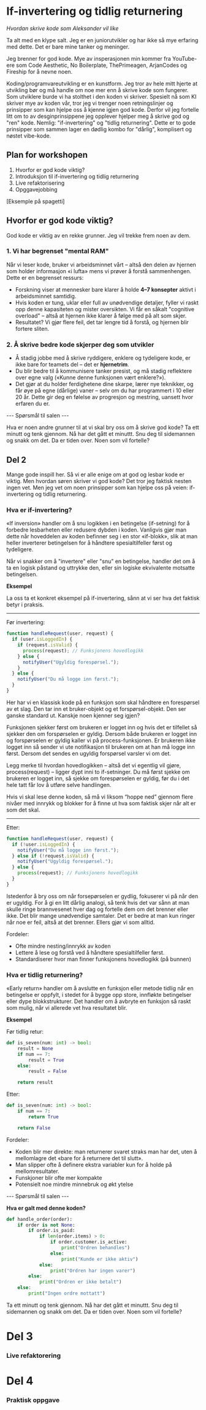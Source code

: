 # If-invertering og tidlig returnering
*Hvordan skrive kode som Aleksander vil like*

Ta alt med en klype salt. Jeg er en juniorutvikler og har ikke så mye erfaring med dette. Det er bare mine tanker og meninger.

Jeg brenner for god kode. 
Mye av insperasjonen min kommer fra YouTube-ere som Code Aesthetic, No Boilerplate, ThePrimeagen, ArjanCodes og Fireship for å nevne noen.

Koding/programvareutvikling er en kunstform. Jeg tror av hele mitt hjerte at utvikling bør og må handle om noe mer enn å skrive kode som fungerer. Som utviklere burde vi ha stolthet i den koden vi skriver. Spesielt nå som KI skriver mye av koden vår, tror jeg vi trenger noen retningslinjer og prinsipper som kan hjelpe oss å kjenne igjen god kode. Derfor vil jeg fortelle litt om to av desginprinsippene jeg opplever hjelper meg å skrive god og "ren" kode. Nemlig: "if-invertering" og "tidlig returnering". Dette er to gode prinsipper som sammen lager en dødlig kombo for "dårlig", komplisert og nøstet vibe-kode.

## Plan for workshopen
1. Hvorfor er god kode viktig?
2. Introduksjon til if-invertering og tidlig returnering
3. Live refaktorisering
4. Opggavejobbing

[Eksemple på spagetti]

## Hvorfor er god kode viktig?
God kode er viktig av en rekke grunner. Jeg vil trekke frem noen av dem.

### 1. Vi har begrenset "mental RAM"
Når vi leser kode, bruker vi arbeidsminnet vårt – altså den delen av hjernen som holder informasjon «i lufta» mens vi prøver å forstå sammenhengen. Dette er en begrenset ressurs:

- Forskning viser at mennesker bare klarer å holde **4–7 konsepter** aktivt i arbeidsminnet samtidig.
- Hvis koden er tung, uklar eller full av unødvendige detaljer, fyller vi raskt opp denne kapasiteten og mister oversikten. Vi får en såkalt "cognitive overload" – altså at hjernen ikke klarer å følge med på alt som skjer.
- Resultatet? Vi gjør flere feil, det tar lengre tid å forstå, og hjernen blir fortere sliten.


### 2. Å skrive bedre kode skjerper deg som utvikler
- Å stadig jobbe med å skrive ryddigere, enklere og tydeligere kode, er ikke bare for teamets del – det er **hjernetrim**.
- Du blir bedre til å kommunisere tanker presist, og må stadig reflektere over egne valg («Kunne denne funksjonen vært enklere?»).
- Det gjør at du holder ferdighetene dine skarpe, lærer nye teknikker, og får øye på egne (dårlige) vaner – selv om du har programmert i 10 eller 20 år. Dette gir deg en følelse av progresjon og mestring, uansett hvor erfaren du er.

--- Spørsmål til salen ---

Hva er noen andre grunner til at vi skal bry oss om å skrive god kode?
Ta ett minutt og tenk gjennom.
Nå har det gått et minuttt. Snu deg til sidemannen og snakk om det.
Da er tiden over.
Noen som vil fortelle?

## Del 2
Mange gode inspill her. Så vi er alle enige om at god og lesbar kode er viktig. Men hvordan søren skriver vi god kode? Det tror jeg faktisk nesten ingen vet. Men jeg vet om noen prinsipper som kan hjelpe oss på veien:  if-invertering og tidlig returnering.

### Hva er if-invertering?
«If inversion» handler om å snu logikken i en betingelse (if-setning) for å forbedre lesbarheten eller redusere dybden i koden. Vanligvis gjør man dette når hoveddelen av koden befinner seg i en stor «if-blokk», slik at man heller inverterer betingelsen for å håndtere spesialtilfeller først og tydeligere.

Når vi snakker om å "invertere" eller "snu" en betingelse, handler det om å ta en logisk påstand og uttrykke den, eller sin logiske ekvivalente motsatte betingelsen.

**Eksempel**

La oss ta et konkret eksempel på if-invertering, sånn at vi ser hva det faktisk betyr i praksis.

---
Før invertering:

```js
function handleRequest(user, request) {
  if (user.isLoggedIn) {
    if (request.isValid) {
      process(request); // Funksjonens hovedlogikk
    } else {
      notifyUser("Ugyldig forespørsel.");
    }
  } else {
    notifyUser("Du må logge inn først.");
  }
}
```


Her har vi en klassisk kode på en funksjon som skal håndtere en forespørsel av et slag. Den tar inn et bruker-objekt og et forspørsel-objekt. Den ser ganske standard ut. Kanskje noen kjenner seg igjen?

Funksjonen sjekker først om brukeren er logget inn og hvis det er tilfellet så sjekker den om forspørselen er gyldig. Dersom både brukeren er logget inn og forspørselen er gyldig kaller vi på process-funksjonen. Er brukeren ikke logget inn så sender vi ute notifikasjon til brukeren om at han må logge inn først. Dersom det sendes en ugyldig forspørsel varsler vi om det.

Legg merke til hvordan hovedlogikken – altså det vi egentlig vil gjøre, process(request) – ligger dypt inni to if-setninger. Du må først sjekke om brukeren er logget inn, så sjekke om forespørselen er gyldig, før du i det hele tatt får lov å utføre selve handlingen.

Hvis vi skal lese denne koden, så må vi liksom “hoppe ned” gjennom flere nivåer med innrykk og blokker for å finne ut hva som faktisk skjer når alt er som det skal.

---


Etter:
```js
function handleRequest(user, request) {
  if (!user.isLoggedIn) {
    notifyUser("Du må logge inn først.");
  } else if (!request.isValid) {
    notifyUser("Ugyldig forespørsel.");
  } else {
    process(request); // Funksjonens hovedlogikk
  }
}
```

Istedenfor å bry oss om når forsepørselen er gydlig, fokuserer vi på når den er ugyldig. For å gi en litt dårlig analogi, så tenk hvis det var sånn at man skulle ringe brannvesenet hver dag og fortelle dem om det brenner eller ikke. Det blir mange unødvendige samtaler. Det er bedre at man kun ringer når noe er feil, altså at det brenner. Ellers gjør vi som alltid.

Fordeler:
- Ofte mindre nesting/innrykk av koden
- Lettere å lese og forstå ved å håndtere spesialtilfeller først.
- Standardiserer hvor man finner funksjonens hovedlogikk (på bunnen)

### Hva er tidlig returnering?
«Early return» handler om å avslutte en funksjon eller metode tidlig når en betingelse er oppfylt, i stedet for å bygge opp store, innfløkte betingelser eller dype blokkstrukturer. Det handler om å avbryte en funksjon så raskt som mulig, når vi allerede vet hva resultatet blir.

**Eksempel**

Før tidlig retur:
```py
def is_seven(num: int) -> bool:
    result = None
    if num == 7:
        result = True
    else:
        result = False

    return result
```

Etter:
```py
def is_seven(num: int) -> bool:
    if num == 7:
        return True

    return False
```

Fordeler:
- Koden blir mer direkte: man returnerer svaret straks man har det, uten å mellomlagre det «bare for å returnere det til slutt».
- Man slipper ofte å definere ekstra variabler kun for å holde på mellomresultater.
- Funskjoner blir ofte mer kompakte
- Potensielt noe mindre minnebruk og økt ytelse

--- Spørsmål til salen ---

**Hva er galt med denne koden?**

```py
def handle_order(order):
    if order is not None:
        if order.is_paid:
            if len(order.items) > 0:
                if order.customer.is_active:
                    print("Ordren behandles")
                else:
                    print("Kunde er ikke aktiv")
            else:
                print("Ordren har ingen varer")
        else:
            print("Ordren er ikke betalt")
    else:
        print("Ingen ordre mottatt")
```

Ta ett minutt og tenk gjennom.
Nå har det gått et minuttt. Snu deg til sidemannen og snakk om det.
Da er tiden over.
Noen som vil fortelle?

# Del 3

###  Live refaktorering

# Del 4

### Praktisk oppgave
